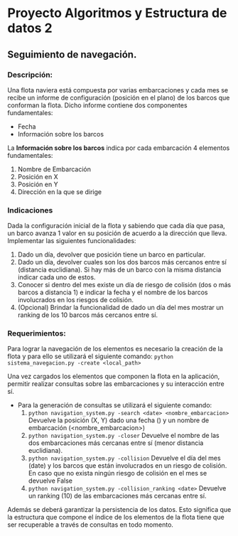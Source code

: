 # Proyecto Algoritmos y Estructura de datos 2


## **Seguimiento de navegación.**
### Descripción:
Una flota naviera está compuesta por varias embarcaciones y cada mes se recibe un informe de configuración (posición en el plano) de los barcos que conforman la flota. Dicho informe contiene dos componentes fundamentales:
 - Fecha
 - Información sobre los barcos

La **Información sobre los barcos** indica por cada embarcación 4 elementos fundamentales:

1.  Nombre de Embarcación
2.  Posición en X
3.  Posición en Y
4.  Dirección en la que se dirige


### Indicaciones

Dada la configuración inicial de la flota y sabiendo que cada día que pasa, un barco avanza 1 valor en su posición de acuerdo a la dirección que lleva. Implementar las siguientes funcionalidades:

1.  Dado un día, devolver que posición tiene un barco en particular.
2.  Dado un día, devolver cuales son los dos barcos más cercanos entre sí (distancia euclidiana). Si hay más de un barco con la misma distancia indicar cada uno de estos.
3.  Conocer si dentro del mes existe un día de riesgo de colisión (dos o más barcos a distancia 1) e indicar la fecha y el nombre de los barcos involucrados en los riesgos de colisión.
4.  (Opcional) Brindar la funcionalidad de dado un día del mes mostrar un ranking de los 10 barcos más cercanos entre sí.

### Requerimientos:

Para lograr la navegación de los elementos es necesario la creación de la flota y para ello se utilizará el siguiente comando: `python sistema_navegacion.py -create <local_path>`
    
Una vez cargados los elementos que componen la flota en la aplicación, permitir realizar consultas sobre las embarcaciones y su interacción entre sí.
    
-   Para la generación de consultas se utilizará el siguiente comando:
    1.  `python navigation_system.py -search <date> <nombre_embarcacion>` Devuelve la posición (X, Y) dado una fecha (<date>) y un nombre de embarcación (<nombre_embarcacion>)
    2.  `python navigation_system.py -closer` Devuelve el nombre de las dos embarcaciones más cercanas entre sí (menor distancia euclidiana).
    3.  `python navigation_system.py -collision` Devuelve el día del mes (date) y los barcos que están involucrados en un riesgo de colisión. En caso que no exista ningún riesgo de colisión en el mes se devuelve False
    4.  `python navigation_system.py -collision_ranking <date>` Devuelve un ranking (10) de las embarcaciones más cercanas entre sí.

Además se deberá garantizar la persistencia de los datos. Esto significa que la estructura que compone el índice de los elementos de la flota tiene que ser recuperable a través de consultas en todo momento.